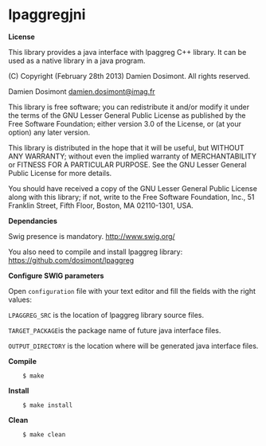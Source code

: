 lpaggregjni
===========


__License__

This library provides a java interface with lpaggreg C++ library.
It can be used as a native library in a java program.

(C) Copyright (February 28th 2013) Damien Dosimont. All rights reserved.

Damien Dosimont <damien.dosimont@imag.fr>

This library is free software; you can redistribute it and/or modify it
under the terms of the GNU Lesser General Public License as published by
the Free Software Foundation; either version 3.0 of the License, or
(at your option) any later version.

This library is distributed in the hope that it will be useful, but
WITHOUT ANY WARRANTY; without even the implied warranty of MERCHANTABILITY
or FITNESS FOR A PARTICULAR PURPOSE. See the GNU Lesser General Public
License for more details.

You should have received a copy of the GNU Lesser General Public
License along with this library; if not, write to the Free Software
Foundation, Inc., 51 Franklin Street, Fifth Floor, Boston, MA  02110-1301,
USA.

__Dependancies__

Swig presence is mandatory. 
http://www.swig.org/

You also need to compile and install lpaggreg library:
https://github.com/dosimont/lpaggreg

__Configure SWIG parameters__

Open `configuration` file with your text editor and fill the fields with the
right values:

`LPAGGREG_SRC` is the location of lpaggreg library source files.

`TARGET_PACKAGE`is the package name of future java interface files.

`OUTPUT_DIRECTORY` is the location where will be generated java interface files.



__Compile__

		$ make
		
__Install__

		$ make install
		
__Clean__

		$ make clean

